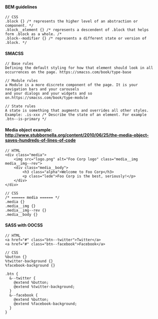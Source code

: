 #### BEM guidelines
    // CSS
    .block {} /* represents the higher level of an abstraction or component. */
    .block__element {} /* represents a descendent of .block that helps form .block as a whole. /*
    .block--modifier {} /* represents a different state or version of .block. */
    
#### SMACSS
    // Base rules
    Defining the default styling for how that element should look in all occurrences on the page. https://smacss.com/book/type-base
    
    // Module rules
    a Module is a more discrete component of the page. It is your navigation bars and your carousels 
    and your dialogs and your widgets and so on.https://smacss.com/book/type-module
    
    // State rules
    A state is something that augments and overrides all other styles.  
    Example: .is-xxx /* Describe the state of an element. For example .btn--is-primary */

#### Media object example: http://www.stubbornella.org/content/2010/06/25/the-media-object-saves-hundreds-of-lines-of-code
    // HTML
    <div class="media">
        <img src="logo.png" alt="Foo Corp logo" class="media__img  media__img--rev">
        <div class="media__body">
            <h3 class="alpha">Welcome to Foo Corp</h3>
            <p class="lede">Foo Corp is the best, seriously!</p>
        </div>
    </div>
    
    // CSS
    /* ====== media ====== */
    .media {}
    .media__img {}
    .media__img--rev {}
    .media__body {}
    
#### SASS with OOCSS
    // HTML
    <a href="#" class="btn--twitter">Twitter</a>
    <a href="#" class="btn--facebook">Facebook</a>
    
    // CSS
    %button {}
    %twitter-background {}
    %facebook-background {}
    
    .btn {
      &--twitter {
        @extend %button;
        @extend %twitter-background;
      }
      &--facebook {
        @extend %button;
        @extend %facebook-background;
      }
    }
